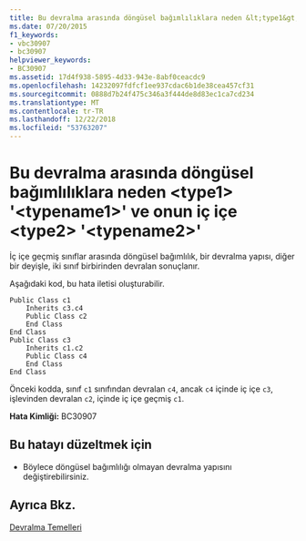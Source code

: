 ```yaml
---
title: Bu devralma arasında döngüsel bağımlılıklara neden &lt;type1&gt; '&lt;typename1&gt;' ve onun iç içe &lt;type2&gt; '&lt;typename2&gt;'
ms.date: 07/20/2015
f1_keywords:
- vbc30907
- bc30907
helpviewer_keywords:
- BC30907
ms.assetid: 17d4f938-5895-4d33-943e-8abf0ceacdc9
ms.openlocfilehash: 14232097fdfcf1ee937cdac6b1de38cea457cf31
ms.sourcegitcommit: 0888d7b24f475c346a3f444de8d83ec1ca7cd234
ms.translationtype: MT
ms.contentlocale: tr-TR
ms.lasthandoff: 12/22/2018
ms.locfileid: "53763207"
---
```

# <a name="this-inheritance-causes-circular-dependencies-between-lttype1gt-lttypename1gt-and-its-nested-lttype2gt-lttypename2gt"></a>Bu devralma arasında döngüsel bağımlılıklara neden &lt;type1&gt; '&lt;typename1&gt;' ve onun iç içe &lt;type2&gt; '&lt;typename2&gt;'
İç içe geçmiş sınıflar arasında döngüsel bağımlılık, bir devralma yapısı, diğer bir deyişle, iki sınıf birbirinden devralan sonuçlanır.  
  
 Aşağıdaki kod, bu hata iletisi oluşturabilir.  
  
```  
Public Class c1  
    Inherits c3.c4  
    Public Class c2  
    End Class  
End Class  
Public Class c3  
    Inherits c1.c2  
    Public Class c4  
    End Class  
End Class  
```  
  
 Önceki kodda, sınıf `c1` sınıfından devralan `c4`, ancak `c4` içinde iç içe `c3`, işlevinden devralan `c2`, içinde iç içe geçmiş `c1`.  
  
 **Hata Kimliği:** BC30907  
  
## <a name="to-correct-this-error"></a>Bu hatayı düzeltmek için  
  
-   Böylece döngüsel bağımlılığı olmayan devralma yapısını değiştirebilirsiniz.  
  
## <a name="see-also"></a>Ayrıca Bkz.  
 [Devralma Temelleri](../../visual-basic/programming-guide/language-features/objects-and-classes/inheritance-basics.md)
